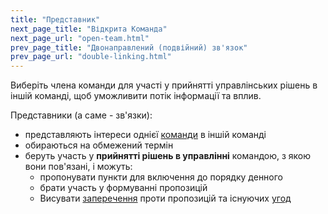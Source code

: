```yaml
---
title: "Представник"
next_page_title: "Відкрита Команда"
next_page_url: "open-team.html"
prev_page_title: "Двонаправлений (подвійний) зв'язок"
prev_page_url: "double-linking.html"
---
```



<div class="card summary"><div class="card-body">Виберіть члена команди для участі у прийнятті управлінських рішень в іншій команді, щоб уможливити потік інформації та вплив.
</div></div>

Представники (а саме - зв'язки):

- представляють інтереси однієї <a href="glossary.html#entry-team" class="glossary-tooltip" data-toggle="tooltip" title="Команда: Група людей, які співпрацюють задля досягнення спільної мети (або рушійної сили). Зазвичай команда є частиною організації або формується як співпраця кількох організацій.">команди</a> в іншій команді
- обираються на обмежений термін
- беруть участь у **прийнятті рішень в управлінні** командою, з якою вони пов'язані, і можуть: 
    - пропонувати пункти для включення до порядку денного
    - брати участь у формуванні пропозицій
    - Висувати <a href="glossary.html#entry-objection" class="glossary-tooltip" data-toggle="tooltip" title="Заперечення: Аргумент, пов&#x27;язаний з пропозицією, угодою, діяльністю або існуючим станом речей, який розкриває наслідки або ризики, яких ви хотіли б уникнути, або демонструє вартісні шляхи вдосконалення.">заперечення</a> проти пропозицій та існуючих <a href="glossary.html#entry-agreement" class="glossary-tooltip" data-toggle="tooltip" title="Угода: Узгоджений з інструкцією, процесом, протоколом або політикою, призначеним для керування потоком цінностей.">угод</a>